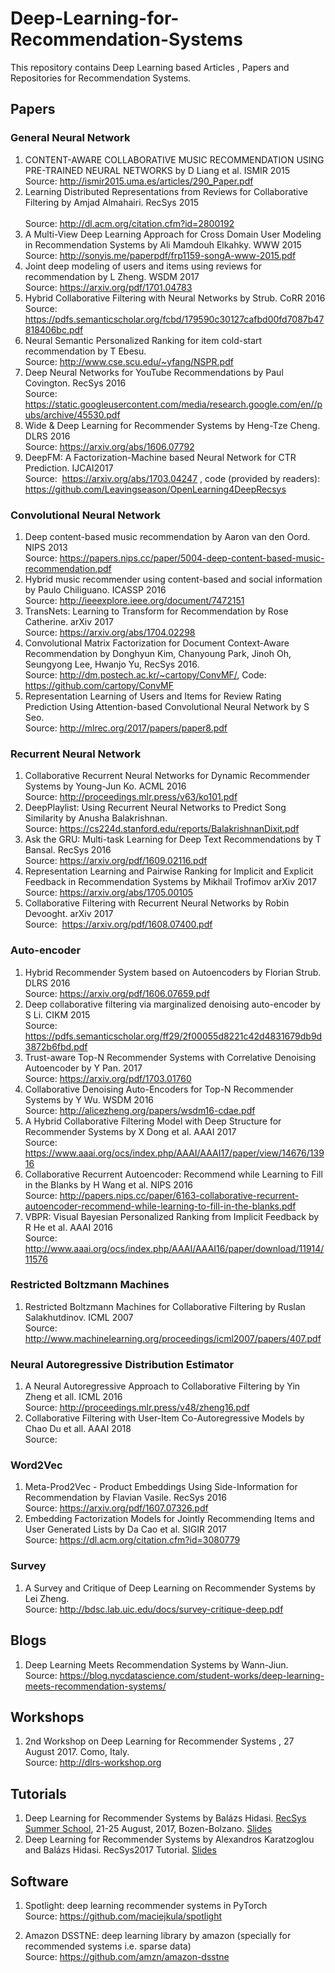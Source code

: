 # Deep-Learning-for-Recommendation-Systems
This repository contains Deep Learning based Articles , Papers and Repositories for Recommendation Systems.
## Papers


### General Neural Network
1. CONTENT-AWARE COLLABORATIVE MUSIC RECOMMENDATION USING PRE-TRAINED NEURAL NETWORKS by D Liang et al. ISMIR 2015 <br>
Source: http://ismir2015.uma.es/articles/290_Paper.pdf
2. Learning Distributed Representations from Reviews for Collaborative Filtering by  	Amjad Almahairi. RecSys 2015 <br> 	
Source: http://dl.acm.org/citation.cfm?id=2800192
3. A Multi-View Deep Learning Approach for Cross Domain User Modeling in Recommendation Systems by Ali Mamdouh Elkahky. WWW 2015 <br>
Source: http://sonyis.me/paperpdf/frp1159-songA-www-2015.pdf
4. Joint deep modeling of users and items using reviews for recommendation by L Zheng. WSDM 2017 <br>
Source: https://arxiv.org/pdf/1701.04783
5. Hybrid Collaborative Filtering with Neural Networks by Strub. CoRR 2016 <br>
Source: https://pdfs.semanticscholar.org/fcbd/179590c30127cafbd00fd7087b47818406bc.pdf
6. Neural Semantic Personalized Ranking for item cold-start recommendation by T Ebesu. <br>
Source: http://www.cse.scu.edu/~yfang/NSPR.pdf
7. Deep Neural Networks for YouTube Recommendations by Paul Covington. RecSys 2016 <br> 
Source: https://static.googleusercontent.com/media/research.google.com/en//pubs/archive/45530.pdf
8. Wide & Deep Learning for Recommender Systems by Heng-Tze Cheng. DLRS 2016 <br>
Source: https://arxiv.org/abs/1606.07792
9. DeepFM: A Factorization-Machine based Neural Network for CTR Prediction. IJCAI2017 <br> 
Source:  https://arxiv.org/abs/1703.04247 , code (provided by readers): https://github.com/Leavingseason/OpenLearning4DeepRecsys


### Convolutional Neural Network
1. Deep content-based music recommendation by Aaron van den Oord. NIPS 2013 <br>
Source: https://papers.nips.cc/paper/5004-deep-content-based-music-recommendation.pdf
2. Hybrid music recommender using content-based and social information by Paulo Chiliguano. ICASSP 2016 <br>
Source: http://ieeexplore.ieee.org/document/7472151
3. TransNets: Learning to Transform for Recommendation  by Rose Catherine. arXiv 2017 <br>
Source: https://arxiv.org/abs/1704.02298 
4. Convolutional Matrix Factorization for Document Context-Aware Recommendation by Donghyun Kim, Chanyoung Park, Jinoh Oh, Seungyong Lee, Hwanjo Yu, RecSys 2016.<br>
Source: http://dm.postech.ac.kr/~cartopy/ConvMF/, Code: https://github.com/cartopy/ConvMF
5. Representation Learning of Users and Items for Review Rating Prediction Using Attention-based Convolutional Neural Network by S Seo. <br> 
Source: http://mlrec.org/2017/papers/paper8.pdf


### Recurrent Neural Network
1. Collaborative Recurrent Neural Networks for Dynamic Recommender Systems by Young-Jun Ko. ACML 2016 <br>
Source: http://proceedings.mlr.press/v63/ko101.pdf
2. DeepPlaylist: Using Recurrent Neural Networks to Predict Song Similarity by Anusha Balakrishnan. <br>
Source: https://cs224d.stanford.edu/reports/BalakrishnanDixit.pdf
3. Ask the GRU: Multi-task Learning for Deep Text Recommendations by T Bansal. RecSys 2016 <br> 
Source: https://arxiv.org/pdf/1609.02116.pdf
4. Representation Learning and Pairwise Ranking for Implicit and Explicit Feedback in Recommendation Systems by Mikhail Trofimov arXiv 2017 <br>
Source: https://arxiv.org/abs/1705.00105
5. Collaborative Filtering with Recurrent Neural Networks by Robin Devooght. arXiv 2017 <br>
Source:  https://arxiv.org/pdf/1608.07400.pdf


### Auto-encoder
1. Hybrid Recommender System based on Autoencoders by Florian Strub. DLRS 2016 <br>
Source: https://arxiv.org/pdf/1606.07659.pdf
2. Deep collaborative filtering via marginalized denoising auto-encoder by S Li. CIKM 2015 <br>
Source: https://pdfs.semanticscholar.org/ff29/2f00055d8221c42d4831679db9d3872b6fbd.pdf
3. Trust-aware Top-N Recommender Systems with Correlative Denoising Autoencoder by Y Pan. 2017 <br> 
Source: https://arxiv.org/pdf/1703.01760
4. Collaborative Denoising Auto-Encoders for Top-N Recommender Systems by Y Wu. WSDM 2016 <br>
Source: http://alicezheng.org/papers/wsdm16-cdae.pdf
5. A Hybrid Collaborative Filtering Model with Deep Structure for Recommender Systems by X Dong et al. AAAI 2017 <br>
Source: https://www.aaai.org/ocs/index.php/AAAI/AAAI17/paper/view/14676/13916
6. Collaborative Recurrent Autoencoder: Recommend while Learning to Fill in the Blanks by H Wang et al. NIPS 2016 <br>
Source: http://papers.nips.cc/paper/6163-collaborative-recurrent-autoencoder-recommend-while-learning-to-fill-in-the-blanks.pdf
7. VBPR: Visual Bayesian Personalized Ranking from Implicit Feedback by R He et al. AAAI 2016 <br>
Source: http://www.aaai.org/ocs/index.php/AAAI/AAAI16/paper/download/11914/11576


### Restricted Boltzmann Machines
1. Restricted Boltzmann Machines for Collaborative Filtering by Ruslan Salakhutdinov. ICML 2007 <br>
Source: http://www.machinelearning.org/proceedings/icml2007/papers/407.pdf


### Neural Autoregressive Distribution Estimator
1. A Neural Autoregressive Approach to Collaborative Filtering by Yin Zheng et all. ICML 2016 <br>
Source: http://proceedings.mlr.press/v48/zheng16.pdf
2. Collaborative Filtering with User-Item Co-Autoregressive Models by Chao Du et all. AAAI 2018 <br>
Source: 


### Word2Vec
1. Meta-Prod2Vec - Product Embeddings Using Side-Information for Recommendation by Flavian Vasile. RecSys 2016 <br>
Source: https://arxiv.org/pdf/1607.07326.pdf
2. Embedding Factorization Models for Jointly Recommending Items and User Generated Lists by Da Cao et al. SIGIR 2017 <br>
Source: https://dl.acm.org/citation.cfm?id=3080779


### Survey
1. A Survey and Critique of Deep Learning on Recommender Systems by Lei Zheng. <br> 
Source: http://bdsc.lab.uic.edu/docs/survey-critique-deep.pdf


## Blogs
1. Deep Learning Meets Recommendation Systems by Wann-Jiun. <br>
Source: https://blog.nycdatascience.com/student-works/deep-learning-meets-recommendation-systems/

## Workshops 
1. 2nd Workshop on Deep Learning for Recommender Systems , 27 August 2017. Como, Italy.<br> 
Source: http://dlrs-workshop.org

## Tutorials
1. Deep Learning for Recommender Systems by Balázs Hidasi. [RecSys Summer School](http://pro.unibz.it/projects/schoolrecsys17/program.html), 21-25 August, 2017, Bozen-Bolzano. [Slides](https://www.slideshare.net/balazshidasi/deep-learning-in-recommender-systems-recsys-summer-school-2017)
2. Deep Learning for Recommender Systems by Alexandros	Karatzoglou and Balázs	Hidasi. RecSys2017 Tutorial. [Slides](https://www.slideshare.net/kerveros99/deep-learning-for-recommender-systems-recsys2017-tutorial)

## Software
1. Spotlight: deep learning recommender systems in PyTorch <br>
Source: https://github.com/maciejkula/spotlight

2. Amazon DSSTNE: deep learning library by amazon (specially for recommended systems i.e. sparse data) <br>
Source: https://github.com/amzn/amazon-dsstne

 
